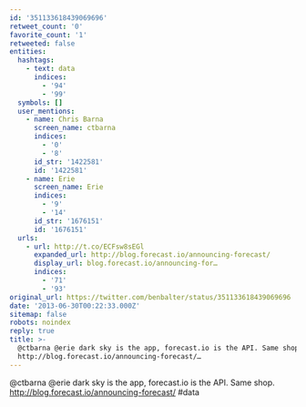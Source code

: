 ```yaml
---
id: '351133618439069696'
retweet_count: '0'
favorite_count: '1'
retweeted: false
entities:
  hashtags:
    - text: data
      indices:
        - '94'
        - '99'
  symbols: []
  user_mentions:
    - name: Chris Barna
      screen_name: ctbarna
      indices:
        - '0'
        - '8'
      id_str: '1422581'
      id: '1422581'
    - name: Erie
      screen_name: Erie
      indices:
        - '9'
        - '14'
      id_str: '1676151'
      id: '1676151'
  urls:
    - url: http://t.co/ECFsw8sEGl
      expanded_url: http://blog.forecast.io/announcing-forecast/
      display_url: blog.forecast.io/announcing-for…
      indices:
        - '71'
        - '93'
original_url: https://twitter.com/benbalter/status/351133618439069696
date: '2013-06-30T00:22:33.000Z'
sitemap: false
robots: noindex
reply: true
title: >-
  @ctbarna @erie dark sky is the app, forecast.io is the API. Same shop.
  http://blog.forecast.io/announcing-forecast/…
---
```


@ctbarna @erie dark sky is the app, forecast.io is the API. Same shop. http://blog.forecast.io/announcing-forecast/ #data